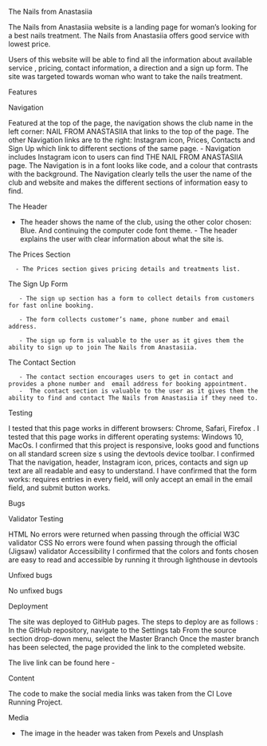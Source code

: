 The Nails from Anastasiia

The Nails from Anastasiia website is a landing page for woman’s looking for a best nails treatment. The Nails from Anastasiia offers good service with lowest price.

Users of this website will be able to find all the information about available service , pricing, contact information, a direction and a sign up form. The site was targeted towards woman who want to take the nails treatment.

Features

Navigation

Featured at the top of the page, the navigation shows the club name in the left corner: NAIL FROM ANASTASIIA that links to the top of the page.
The other Navigation links are to the right: Instagram icon, Prices, Contacts and Sign Up which link to different sections of the same page. - Navigation includes Instagram icon to users can find THE NAIL FROM ANASTASIIA page.
The Navigation is in a font looks like code, and a colour that contrasts with the background.
The Navigation clearly tells the user the name of the club and website and makes the different sections of information easy to find.

The Header  
 - The header shows the name of the club, using the other color chosen: Blue. And continuing the computer code font theme. - The header explains the user with clear information about what the site is.

The Prices Section

      - The Prices section gives pricing details and treatments list.

The Sign Up Form

       - The sign up section has a form to collect details from customers for fast online booking.

       - The form collects customer’s name, phone number and email address.

       - The sign up form is valuable to the user as it gives them the ability to sign up to join The Nails from Anastasiia.

The Contact Section

       - The contact section encourages users to get in contact and provides a phone number and  email address for booking appointment.
       -  The contact section is valuable to the user as it gives them the ability to find and contact The Nails from Anastasiia if they need to.


Testing

I tested that this page works in different browsers: Chrome, Safari, Firefox .
I tested that this page works in different operating systems: Windows 10, MacOs.
I confirmed that this project is responsive, looks good and functions on all standard screen size s using the devtools device toolbar.
I confirmed That the navigation, header, Instagram icon, prices, contacts and sign up text are all readable and easy to understand.
I have confirmed that the form works: requires entries in every field, will only accept an email in the email field, and submit button works.

Bugs

Validator Testing

HTML
No errors were returned when passing through the official W3C validator
CSS
No errors were found when passing through the official (Jigsaw) validator
Accessibility
I confirmed that the colors and fonts chosen are easy to read and accessible by running it through lighthouse in devtools

Unfixed bugs

No unfixed bugs

Deployment

The site was deployed to GitHub pages. The steps to deploy are as follows :
In the GitHub repository, navigate to the Settings tab
From the source section drop-down menu, select the Master Branch
Once the master branch has been selected, the page provided the link to the completed website.

The live link can be found here -

Content

The code to make the social media links was taken from the CI Love Running Project.

Media

- The image in the header was taken from Pexels and Unsplash
